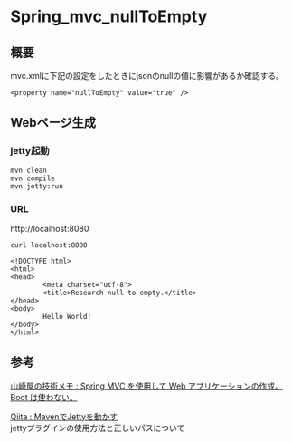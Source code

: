 # Spring_mvc_nullToEmpty

## 概要

mvc.xmlに下記の設定をしたときにjsonのnullの値に影響があるか確認する。
```
<property name="nullToEmpty" value="true" />
```

## Webページ生成

### jetty起動

```
mvn clean
mvn compile
mvn jetty:run
```

### URL

http://localhost:8080

```
curl localhost:8080
```

```
<!DOCTYPE html>
<html>
<head>
        <meta charset="utf-8">
        <title>Research null to empty.</title>
</head>
<body>
        Hello World!
</body>
</html>
```

## 参考

[山崎屋の技術メモ : Spring MVC を使用して Web アプリケーションの作成。Boot は使わない。](https://www.shookuro.com/entry/2020/03/22/122906)

[Qiita : MavenでJettyを動かす](https://qiita.com/moris/items/4538773013d4e17ddecc)  
jettyプラグインの使用方法と正しいパスについて